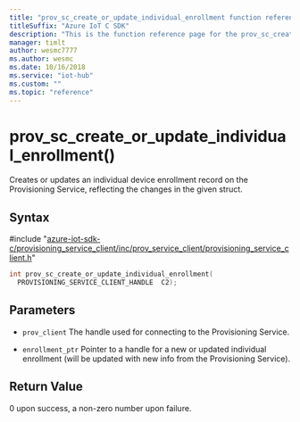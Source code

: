 ```yaml
---                             
title: "prov_sc_create_or_update_individual_enrollment function reference | Microsoft Docs" 
titleSuffix: "Azure IoT C SDK"            
description: "This is the function reference page for the prov_sc_create_or_update_individual_enrollment() function in the Azure IoT C SDK. This SDK is used with Azure IoT Hub and Azure IoT Hub Device Provisioning Service"            
manager: timlt                 
author: wesmc7777              
ms.author: wesmc               
ms.date: 10/16/2018                    
ms.service: "iot-hub"             
ms.custom: ""                
ms.topic: "reference"        
---                            
```


# prov_sc_create_or_update_individual_enrollment()

Creates or updates an individual device enrollment record on the Provisioning Service, reflecting the changes in the given struct.

## Syntax

\#include "[azure-iot-sdk-c/provisioning_service_client/inc/prov_service_client/provisioning_service_client.h](../provisioning-service-client-h.md)"  
```C
int prov_sc_create_or_update_individual_enrollment(
  PROVISIONING_SERVICE_CLIENT_HANDLE  C2);
```

## Parameters
* `prov_client` The handle used for connecting to the Provisioning Service. 

* `enrollment_ptr` Pointer to a handle for a new or updated individual enrollment (will be updated with new info from the Provisioning Service).

## Return Value
0 upon success, a non-zero number upon failure.

